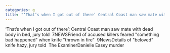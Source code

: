 ```yaml
---
categories: g
title: "‘That’s when I got out of there’ Central Coast man saw mate with dead body in bed jury told  7NEWS"
---
```

‘That’s when I got out of there’: Central Coast man saw mate with dead body in bed, jury told&nbsp;&nbsp;7NEWSFriend of accused killers feared "something bad happened" when knife "thrown in fire"&nbsp;&nbsp;9NewsDetails of "beloved" knife hazy, jury told&nbsp;&nbsp;The ExaminerDanielle Easey murder 